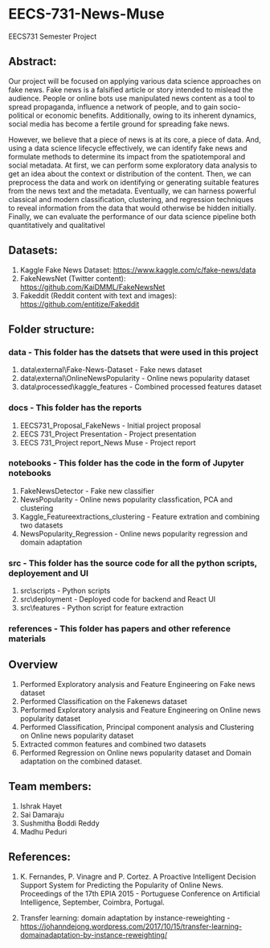 # EECS-731-News-Muse
EECS731 Semester Project

## Abstract:
  Our project will be focused on applying various data science approaches on fake news. Fake news is a falsified article or story intended to mislead the audience. People or online bots use manipulated news content as a tool to spread propaganda, influence a network of people, and to gain socio-political or economic benefits. Additionally, owing to its inherent dynamics, social media has become a fertile ground for spreading fake news.
  
  However, we believe that a piece of news is at its core, a piece of data. And, using a data science lifecycle effectively, we can identify fake news and formulate methods to determine its impact from the spatiotemporal and social metadata. At first, we can perform some exploratory data analysis to get an idea about the context or distribution of the content. Then, we can preprocess the data and work on identifying or generating suitable features from the news text and the metadata. Eventually, we can harness powerful classical and modern classification, clustering, and regression techniques to reveal information from the data that would otherwise be hidden initially. Finally, we can evaluate the performance of our data science pipeline both quantitatively and qualitativel
  
## Datasets:
1. Kaggle Fake News Dataset: https://www.kaggle.com/c/fake-news/data
2. FakeNewsNet (Twitter content): https://github.com/KaiDMML/FakeNewsNet
3. Fakeddit (Reddit content with text and images): https://github.com/entitize/Fakeddit

## Folder structure:
### data - This folder has the datsets that were used in this project
1. data\external\Fake-News-Dataset 		- Fake news dataset
2. data\external\OnlineNewsPopularity 	- Online news popularity dataset 
3. data\processed\kaggle_features		- Combined processed features dataset

### docs - This folder has the reports
1. EECS731_Proposal_FakeNews			- Initial project proposal
2. EECS 731_Project Presentation		- Project presentation
3. EECS 731_Project report_News Muse	- Project report 

### notebooks - This folder has the code in the form of Jupyter notebooks 
1. FakeNewsDetector 					- Fake new classifier
2. NewsPopularity						- Online news popularity classfication, PCA and clustering
3. Kaggle_Featureextractions_clustering	- Feature extration and combining two datasets 
4. NewsPopularity_Regression			- Online news popularity regression and domain adaptation

### src - This folder has the source code for all the python scripts, deployement and UI
1. src\scripts							- Python scripts 
2. src\deployment						- Deployed code for backend and React UI
3. src\features							- Python script for feature extraction 

### references - This folder has papers and other reference materials 

## Overview 
1. Performed Exploratory analysis and Feature Engineering on Fake news dataset
2. Performed Classification on the Fakenews dataset
3. Performed Exploratory analysis and Feature Engineering on Online news popularity dataset 
4. Performed Classification, Principal component analysis and Clustering on Online news popularity dataset 
5. Extracted common features and combined two datasets 
6. Performed Regression on Online news popularity dataset and Domain adaptation on the combined dataset. 

## Team members:
1. Ishrak Hayet
2. Sai Damaraju
3. Sushmitha Boddi Reddy
4. Madhu Peduri

## References:
1. K. Fernandes, P. Vinagre and P. Cortez. A Proactive Intelligent Decision Support System for Predicting the Popularity of Online News. 
Proceedings of the 17th EPIA 2015 - Portuguese Conference on Artificial Intelligence, September, Coimbra, Portugal.

2. Transfer learning: domain adaptation by instance-reweighting -
https://johanndejong.wordpress.com/2017/10/15/transfer-learning-domainadaptation-by-instance-reweighting/